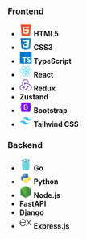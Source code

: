 ### Frontend
- <img src="https://raw.githubusercontent.com/devicons/devicon/master/icons/html5/html5-original.svg" alt="HTML5" width="24"> **HTML5**
- <img src="https://raw.githubusercontent.com/devicons/devicon/master/icons/css3/css3-original.svg" alt="CSS3" width="24"> **CSS3**
- <img src="https://raw.githubusercontent.com/devicons/devicon/master/icons/typescript/typescript-original.svg" alt="TypeScript" width="24"> **TypeScript**
- <img src="https://raw.githubusercontent.com/devicons/devicon/master/icons/react/react-original.svg" alt="React" width="24"> **React**
- <img src="https://raw.githubusercontent.com/devicons/devicon/master/icons/redux/redux-original.svg" alt="Redux" width="24"> **Redux**
-  **Zustand**
- <img src="https://raw.githubusercontent.com/devicons/devicon/master/icons/bootstrap/bootstrap-original.svg" alt="Bootstrap" width="24"> **Bootstrap**
- <img src="https://raw.githubusercontent.com/devicons/devicon/master/icons/tailwindcss/tailwindcss-original.svg" alt="Tailwind CSS" width="24"> **Tailwind CSS**

### Backend
- <img src="https://raw.githubusercontent.com/devicons/devicon/master/icons/go/go-original.svg" alt="Go" width="24"> **Go**
- <img src="https://raw.githubusercontent.com/devicons/devicon/master/icons/python/python-original.svg" alt="Python" width="24"> **Python**
- <img src="https://raw.githubusercontent.com/devicons/devicon/master/icons/nodejs/nodejs-original.svg" alt="Node.js" width="24"> **Node.js**
- **FastAPI**
- **Django**
- <img src="https://raw.githubusercontent.com/devicons/devicon/master/icons/express/express-original.svg" alt="Express.js" width="24"> **Express.js**

